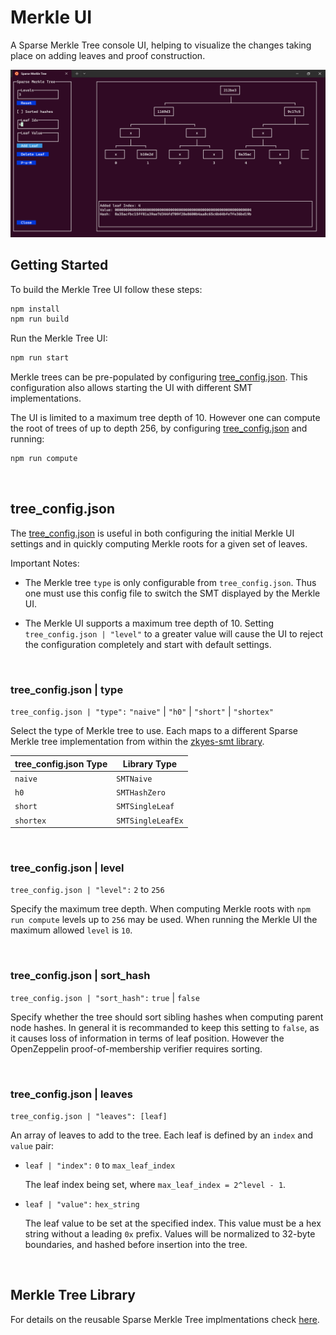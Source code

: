 # Merkle UI

A Sparse Merkle Tree console UI, helping to visualize the changes taking place on adding leaves and proof construction.

![Merkle UI](../merkle_ui.png)


## Getting Started

To build the Merkle Tree UI follow these steps:

```BASH
npm install
npm run build
```

Run the Merkle Tree UI:

```BASH
npm run start
```

Merkle trees can be pre-populated by configuring [tree_config.json](./tree_config.json). This configuration also allows starting the UI with different SMT implementations.

The UI is limited to a maximum tree depth of 10. However one can compute the root of trees of up to depth 256, by configuring [tree_config.json](./tree_config.json) and running:

```BASH
npm run compute
```

<BR />

## tree_config.json

The [tree_config.json](./tree_config.json) is useful in both configuring the initial Merkle UI settings and in quickly computing Merkle roots for a given set of leaves. 

Important Notes:
* The Merkle tree `type` is only configurable from `tree_config.json`. Thus one must use this config file to switch the SMT displayed by the Merkle UI.

* The Merkle UI supports a maximum tree depth of 10. Setting `tree_config.json | "level"` to a greater value will cause the UI to reject the configuration completely and start with default settings.

<BR />

### tree_config.json | type

`tree_config.json | "type":` `"naive"` | `"h0"` | `"short"` | `"shortex"`

Select the type of Merkle tree to use. Each maps to a different Sparse Merkle tree implementation from within the [zkyes-smt library](./README_NPMJS.md).

|tree_config.json Type       | Library Type      |
|----------------------------|-------------------|
|`naive`                     | `SMTNaive`        |
|`h0`                        | `SMTHashZero`     |
|`short`                     | `SMTSingleLeaf`   |
|`shortex`                   | `SMTSingleLeafEx` |


<BR />

### tree_config.json | level

`tree_config.json | "level":` `2` to `256`

Specify the maximum tree depth. When computing Merkle roots with `npm run compute` levels up to `256` may be used. When running the Merkle UI the maximum allowed `level` is `10`.

<BR />

### tree_config.json | sort_hash

`tree_config.json | "sort_hash":` `true` | `false`

Specify whether the tree should sort sibling hashes when computing parent node hashes. In general it is recommanded to keep this setting to `false`, as it causes loss of information in terms of leaf position. However the OpenZeppelin proof-of-membership verifier requires sorting.

<BR />

### tree_config.json | leaves


`tree_config.json | "leaves": [leaf]` 

An array of leaves to add to the tree. Each leaf is defined by an `index` and `value` pair:

* `leaf | "index":` `0` to `max_leaf_index`

    The leaf index being set, where `max_leaf_index = 2^level - 1`.

* `leaf | "value":` `hex_string`

    The leaf value to be set at the specified index. This value must be a hex string without a leading `0x` prefix. Values will be normalized to 32-byte boundaries, and hashed before insertion into the tree. 


<BR />

## Merkle Tree Library

For details on the reusable Sparse Merkle Tree implmentations check [here](../merkle/README.md).